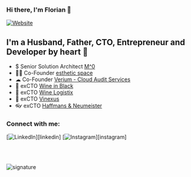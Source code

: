 ### Hi there, I'm Florian 👋

[![Website](https://img.shields.io/website?label=florian.preusner.de&style=for-the-badge&url=https%3A%2F%2Fflorian.preusner.de)]([website])


## I'm a Husband, Father, CTO, Entrepreneur and Developer by heart 💙

- $ Senior Solution Architect [M^0][m0]
- 👨‍💻 Co-Founder [esthetic space][esthetic-space]
- ☁ Co-Founder [Verium - Cloud Audit Services][verium]
- 🍷 exCTO [Wine in Black][wine-in-black]
- 🍷 exCTO [Wine Logistix][wine-logistix]
- 🍷 exCTO [Vinexus][vinexus]
- 👓 exCTO [Haffmans & Neumeister][haffmans-neumeister]

### Connect with me:

[![LinkedIn](https://img.shields.io/static/v1?logoColor=blue&logo=linkedin&label=%20&message=%20&color=rgba(0,0,0,0)&labelColor=rgba(0,0,0,0)&style=flat-square&logoHeight=150)][linkedin]
[![Instagram](https://img.shields.io/static/v1?logoColor=blue&logo=instagram&label=%20&message=%20&color=rgba(0,0,0,0)&labelColor=rgba(0,0,0,0)&style=flat-square&logoHeight=150)][instagram]

<br />
<br />

![signature](https://user-images.githubusercontent.com/728558/134023318-383db1e9-ef1b-49ef-9bb7-80c2da183374.png)


[website]: https://florian.preusner.de
[m0]: https://m0.org
[verium]: https://verium.io
[esthetic-space]: https://esthetic-space.com
[wine-in-black]: https://www.wine-in-black.de
[wine-logistix]: https://www.wine-logistix.de
[vinexus]: https://www.vinexus.de
[haffmans-neumeister]: https://haffmansneumeister.com
[twitter]: https://twitter.com/floeH
[instagram]: https://instagram.com/floeHly
[linkedin]: https://www.linkedin.com/in/florianpreusner/
[reference]: https://github.com/codeSTACKr/codeSTACKr/blob/master/README.md
